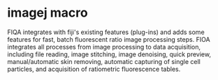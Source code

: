 # imagej macro
FIQA integrates with fiji's existing features (plug-ins) and adds some features for fast, batch fluorescent ratio image processing steps.
FIOA integrates all processes from image processing to data acquisition, including file reading, image stitching, image denoising, quick preview, manual/automatic skin removing, automatic capturing of single cell particles, and acquisition of ratiometric fluorescence tables.
